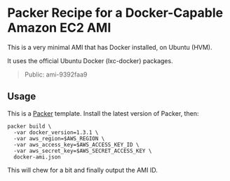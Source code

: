 # Packer Recipe for a Docker-Capable Amazon EC2 AMI

This is a very minimal AMI that has Docker installed, on Ubuntu (HVM).

It uses the official Ubuntu Docker (lxc-docker) packages.

> Public: ami-9392faa9

## Usage

This is a [Packer](https://packer.io/) template. Install the latest version of
Packer, then:

    packer build \
      -var docker_version=1.3.1 \
      -var aws_region=$AWS_REGION \
      -var aws_access_key=$AWS_ACCESS_KEY_ID \
      -var aws_secret_key=$AWS_SECRET_ACCESS_KEY \
      docker-ami.json

This will chew for a bit and finally output the AMI ID.
